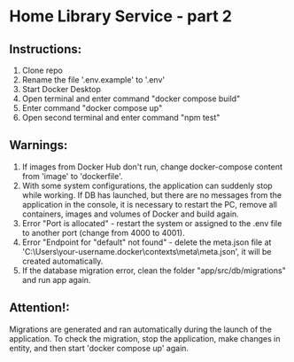# Home Library Service - part 2

## Instructions:
1. Сlone repo  
2. Rename the file '.env.example'  to '.env'  
3. Start Docker Desktop
4. Open terminal and enter command "docker compose build"  
5. Enter command "docker compose up" 
6. Open second terminal and enter command "npm test"

## Warnings:

1) If images from Docker Hub don't run, change docker-compose content from 'image' to 'dockerfile'.
2) With some system configurations, the application can suddenly stop while working. 
If DB has launched, but there are no messages from the application in the console, it is necessary to restart the PC, remove all containers, images and volumes of Docker and build again.
3) Error "Port is alloсated" - restart the system or assigned to the .env file to another port (change from 4000 to 4001).
4) Error "Endpoint for "default" not found" - delete the meta.json file at 'C:\Users\your-username\.docker\contexts\meta\meta.json', it will be created automatically.
5) If the database migration error, clean the folder "app/src/db/migrations" and run app again.

## Attention!: 
Migrations are generated and ran automatically during the launch of the application. To check the migration, stop the application, make changes in entity, and then start 'docker compose up' again.
